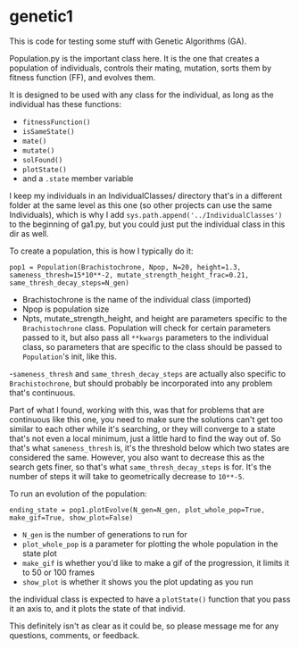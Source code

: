 # genetic1

This is code for testing some stuff with Genetic Algorithms (GA).

Population.py is the important class here. It is the one that creates a
population of individuals, controls their mating, mutation, sorts them by fitness
function (FF), and evolves them.

It is designed to be used with any class for the individual, as long as the individual
has these functions:

- `fitnessFunction()`
- `isSameState()`
- `mate()`
- `mutate()`
- `solFound()`
- `plotState()`
- and a `.state` member variable

I keep my individuals in an IndividualClasses/ directory that's in a different folder
at the same level as this one (so other projects can use the same Individuals),
which is why I add `sys.path.append('../IndividualClasses')` to the beginning of ga1.py,
but you could just put the individual class in this dir as well.

To create a population, this is how I typically do it:

```
pop1 = Population(Brachistochrone, Npop, N=20, height=1.3, sameness_thresh=15*10**-2, mutate_strength_height_frac=0.21, same_thresh_decay_steps=N_gen)
```

- Brachistochrone is the name of the individual class (imported)
- Npop is population size
- Npts, mutate_strength_height, and height are parameters specific to the `Brachistochrone` class. Population
will check for certain parameters passed to it, but also pass all `**kwargs` parameters
to the individual class, so parameters that are specific to the class should be passed
to `Population`'s init, like this.

-`sameness_thresh` and `same_thresh_decay_steps` are actually also specific to `Brachistochrone`,
but should probably be incorporated into any problem that's continuous.

Part of what I found, working with this, was that for problems that are continuous like this one,
you need to make sure the solutions can't get too similar to each other while it's searching, or
they will converge to a state that's not even a local minimum, just a little hard to find the way
out of. So that's what `sameness_thresh` is, it's the threshold below which two states are
considered the same. However, you also want to decrease this as the search gets
finer, so that's what `same_thresh_decay_steps` is for. It's the number of steps it will
take to geometrically decrease to `10**-5`.

To run an evolution of the population:
```
ending_state = pop1.plotEvolve(N_gen=N_gen, plot_whole_pop=True, make_gif=True, show_plot=False)
```

- `N_gen` is the number of generations to run for
- `plot_whole_pop` is a parameter for plotting the whole population in the state plot
- `make_gif` is whether you'd like to make a gif of the progression, it limits it to 50 or 100
frames
- `show_plot` is whether it shows you the plot updating as you run

the individual class is expected to have a `plotState()` function that you pass it an axis
to, and it plots the state of that individ.


This definitely isn't as clear as it could be, so please message me for any questions, comments,
or feedback.
